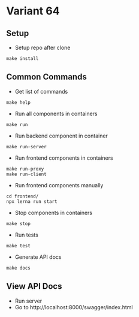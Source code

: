 # Variant 64

## Setup
- Setup repo after clone
```
make install
```

## Common Commands
- Get list of commands
```
make help
```

- Run all components in containers
```
make run
```

- Run backend component in container
```
make run-server
```

- Run frontend components in containers
```
make run-proxy
make run-client
```

- Run frontend components manually
```
cd frontend/
npx lerna run start
```

- Stop components in containers
```
make stop
```

- Run tests
```
make test
```

- Generate API docs
```
make docs
```

## View API Docs
- Run server
- Go to http://localhost:8000/swagger/index.html
